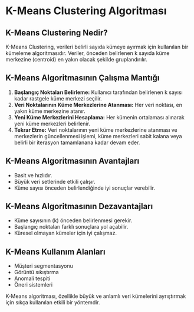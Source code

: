 # K-Means Clustering Algoritması

## K-Means Clustering Nedir?

K-Means Clustering, verileri belirli sayıda kümeye ayırmak için kullanılan bir kümeleme algoritmasıdır. Veriler, önceden belirlenen k sayıda küme merkezine (centroid) en yakın olacak şekilde gruplandırılır.

## K-Means Algoritmasının Çalışma Mantığı

1. **Başlangıç Noktaları Belirleme:** Kullanıcı tarafından belirlenen k sayısı kadar rastgele küme merkezi seçilir.
2. **Veri Noktalarının Küme Merkezlerine Atanması:** Her veri noktası, en yakın küme merkezine atanır.
3. **Yeni Küme Merkezlerini Hesaplama:** Her kümenin ortalaması alınarak yeni küme merkezleri belirlenir.
4. **Tekrar Etme:** Veri noktalarının yeni küme merkezlerine atanması ve merkezlerin güncellenmesi işlemi, küme merkezleri sabit kalana veya belirli bir iterasyon tamamlanana kadar devam eder.

## K-Means Algoritmasının Avantajları

- Basit ve hızlıdır.
- Büyük veri setlerinde etkili çalışır.
- Küme sayısı önceden belirlendiğinde iyi sonuçlar verebilir.

## K-Means Algoritmasının Dezavantajları

- Küme sayısının (k) önceden belirlenmesi gerekir.
- Başlangıç noktaları farklı sonuçlara yol açabilir.
- Küresel olmayan kümeler için iyi çalışmaz.

## K-Means Kullanım Alanları

- Müşteri segmentasyonu
- Görüntü sıkıştırma
- Anomali tespiti
- Öneri sistemleri

K-Means algoritması, özellikle büyük ve anlamlı veri kümelerini ayrıştırmak için sıkça kullanılan etkili bir yöntemdir.
